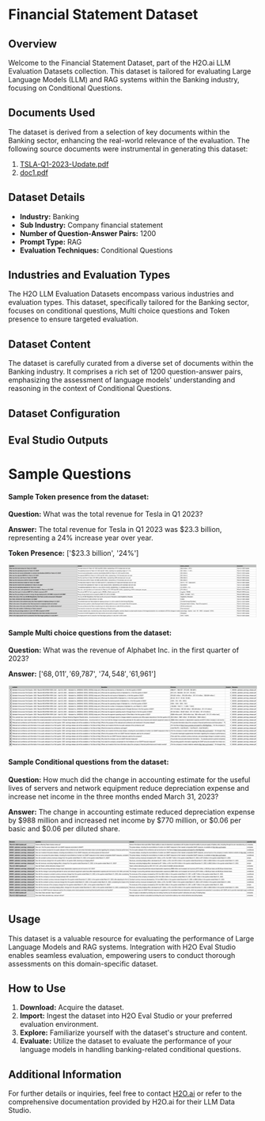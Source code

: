 # Financial Statement Dataset

## Overview
Welcome to the Financial Statement Dataset, part of the H2O.ai LLM Evaluation Datasets collection. This dataset is tailored for evaluating Large Language Models (LLM) and RAG systems within the Banking industry, focusing on Conditional Questions.

## Documents Used
The dataset is derived from a selection of key documents within the Banking sector, enhancing the real-world relevance of the evaluation. The following source documents were instrumental in generating this dataset:
1. [TSLA-Q1-2023-Update.pdf](https://github.com/h2oai/h2o-evals/blob/main/financial_statement_eval/used_documents/TSLA-Q1-2023-Update.pdf)
2. [doc1.pdf](https://github.com/h2oai/h2o-evals/blob/main/financial_statement_eval/used_documents/doc1.pdf)

## Dataset Details
- **Industry:** Banking
- **Sub Industry:** Company financial statement
- **Number of Question-Answer Pairs:** 1200
- **Prompt Type:** RAG
- **Evaluation Techniques:** Conditional Questions

## Industries and Evaluation Types
The H2O LLM Evaluation Datasets encompass various industries and evaluation types. This dataset, specifically tailored for the Banking sector, focuses on conditional questions, Multi choice questions and Token presence to ensure targeted evaluation.

## Dataset Content
The dataset is carefully curated from a diverse set of documents within the Banking industry. It comprises a rich set of 1200 question-answer pairs, emphasizing the assessment of language models' understanding and reasoning in the context of Conditional Questions.

## Dataset Configuration

## Eval Studio Outputs

# Sample Questions

#### Sample Token presence from the dataset:

**Question:** What was the total revenue for Tesla in Q1 2023?

**Answer:** The total revenue for Tesla in Q1 2023 was $23.3 billion, representing a 24% increase year over year.

**Token Presence:** ['$23.3 billion', '24%']

![token_presence_image](https://github.com/h2oai/h2o-evals/blob/main/financial_statement_eval/screenshots/tokens_present.png)

#### Sample Multi choice questions from the dataset:

**Question:** What was the revenue of Alphabet Inc. in the first quarter of 2023?

**Answer:** ['$68,011', '$69,787', '$74,548', '$61,961']

![multi_choice_question_image](https://github.com/h2oai/h2o-evals/blob/main/financial_statement_eval/screenshots/multi_choice.png)

#### Sample Conditional questions from the dataset:

**Question:** How much did the change in accounting estimate for the useful lives of servers and network equipment reduce depreciation expense and increase net income in the three months ended March 31, 2023?

**Answer:** The change in accounting estimate reduced depreciation expense by $988 million and increased net income by $770 million, or $0.06 per basic and $0.06 per diluted share.

![conditional_question_image](https://github.com/h2oai/h2o-evals/blob/main/financial_statement_eval/screenshots/question_type.png)

## Usage

This dataset is a valuable resource for evaluating the performance of Large Language Models and RAG systems. Integration with H2O Eval Studio enables seamless evaluation, empowering users to conduct thorough assessments on this domain-specific dataset.

## How to Use

1. **Download:** Acquire the dataset.
2. **Import:** Ingest the dataset into H2O Eval Studio or your preferred evaluation environment.
3. **Explore:** Familiarize yourself with the dataset's structure and content.
4. **Evaluate:** Utilize the dataset to evaluate the performance of your language models in handling banking-related conditional questions.

## Additional Information

For further details or inquiries, feel free to contact [H2O.ai](https://www.h2o.ai/) or refer to the comprehensive documentation provided by H2O.ai for their LLM Data Studio.

